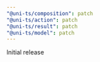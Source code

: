 ```yaml
---
"@uni-ts/composition": patch
"@uni-ts/action": patch
"@uni-ts/result": patch
"@uni-ts/model": patch
---
```


Initial release
